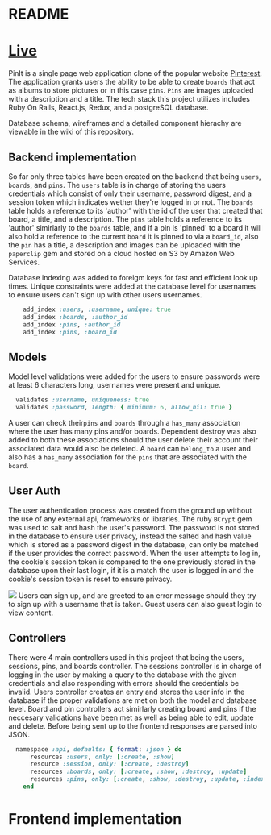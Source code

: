 # README

# [Live](http://aa-pinit.herokuapp.com/)

PinIt is a single page web application clone of the popular website [Pinterest](www.pinterest.com). The application grants users the ability to be able to create `boards` that act as albums to store pictures or in this case `pins`. `Pins` are images uploaded with a description and a title. The tech stack this project utilizes includes Ruby On Rails, React.js, Redux, and a postgreSQL database.

Database schema, wireframes and a detailed component hierachy are viewable in the wiki of this repository.

## Backend implementation

So far only three tables have been created on the backend that being `users`, `boards`, and `pins`. The `users` table is in charge of storing the users credentials which consist of only their username, password digest, and a session token which indicates wether they're logged in or not. The `boards` table holds a reference to its 'author' with the id of the user that created that board, a title, and a description. The `pins` table holds a reference to its 'author' simirlarly to the `boards` table, and if a pin is 'pinned' to a board it will also hold a reference to the current `board` it is pinned to via a `board_id`, also the `pin` has a title, a description and images can be uploaded with the `paperclip` gem and stored on a cloud hosted on S3 by Amazon Web Services.

Database indexing was added to foreigm keys for fast and efficient look up times. Unique constraints were added at the database level for usernames to ensure users can't sign up with other users usernames.

```ruby
    add_index :users, :username, unique: true
    add_index :boards, :author_id
    add_index :pins, :author_id
    add_index :pins, :board_id  
```
## Models

Model level validations were added for the users to ensure passwords were at least 6 characters long, usernames were present and unique.
```ruby
  validates :username, uniqueness: true
  validates :password, length: { minimum: 6, allow_nil: true }
```
A user can check their`pins` and `boards` through a `has_many` association where the user has many pins and/or boards. Dependent destroy was also added to both these associations should the user delete their account their associated data would also be deleted. A `board` can `belong_to` a user and also has a `has_many` association for the `pins` that are associated with the `board`.

## User Auth
The user authentication process was created from the ground up without the use of any external api, frameworks or libraries. The ruby `BCrypt` gem was used to salt and hash the user's password. The password is not stored in the database to ensure user privacy, instead the salted and hash value which is stored as a password digest in the database, can only be matched if the user provides the correct password. When the user attempts to log in, the cookie's session token is compared to the one previously stored in the database upon their last login, if it is a match the user is logged in and the cookie's session token is reset to ensure privacy.

![](https://media.giphy.com/media/26ndGwmQvq6yEnbjO/giphy.gif)
Users can sign up, and are greeted to an error message should they try to sign up with a username that is taken. Guest users can also guest login to view content.

## Controllers

There were 4 main controllers used in this project that being the users, sessions, pins, and boards controller. The sessions controller is in charge of logging in the user by making a query to the database with the given credentials and also responding with errors should the credentials be invalid. Users controller creates an entry and stores the user info in the database if the proper validations are met on both the model and database level. Board and pin controllers act simirlarly creating board and pins if the neccesary validations have been met as well as being able to edit, update and delete. Before being sent up to the frontend responses are parsed into JSON.

```ruby
  namespace :api, defaults: { format: :json } do
      resources :users, only: [:create, :show]
      resource :session, only: [:create, :destroy]
      resources :boards, only: [:create, :show, :destroy, :update]
      resources :pins, only: [:create, :show, :destroy, :update, :index]
    end
```

# Frontend implementation
